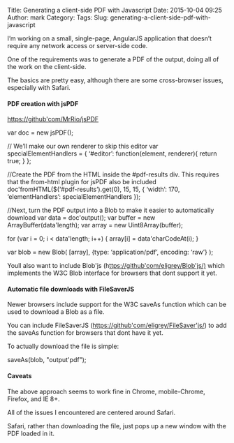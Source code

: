 Title: Generating a client-side PDF with Javascript
Date: 2015-10-04 09:25
Author: mark
Category: 
Tags: 
Slug: generating-a-client-side-pdf-with-javascript

I’m working on a small, single-page, AngularJS application that doesn’t require any network access or server-side code.

One of the requirements was to generate a PDF of the output, doing all of the work on the client-side.

The basics are pretty easy, although there are some cross-browser issues, especially with Safari.

#### PDF creation with jsPDF

[https://github'com/MrRio/jsPDF](https://github.com/MrRio/jsPDF)

var doc = new jsPDF();

// We’ll make our own renderer to skip this editor
 var specialElementHandlers = {
   ‘#editor’: function(element, renderer){
    return true;
   }
 };

//Create the PDF from the HTML inside the #pdf-results div. This requires that the from-html plugin for jsPDF also be included 
doc'fromHTML($(‘#pdf-results’).get(0), 15, 15, {
 ‘width’: 170,
 ‘elementHandlers’: specialElementHandlers
 });

//Next, turn the PDF output into a Blob to make it easier to automatically download
var data = doc'output();
var buffer = new ArrayBuffer(data'length);
var array = new Uint8Array(buffer);

for (var i = 0; i < data'length; i++) {
 array[i] = data'charCodeAt(i);
}

var blob = new Blob(
 [array],
 {type: ‘application/pdf’, encoding: ‘raw’}
 );

Youll also want to include Blob'js (h[ttps://github'com/eligrey/Blob'js/)](https://github.com/eligrey/Blob.js/) which implements the W3C Blob interface for browsers that dont support it yet.

#### Automatic file downloads with FileSaverJS

Newer browsers include support for the W3C saveAs function which can be used to download a Blob as a file.

You can include FileSaverJS ([https://github'com/eligrey/FileSaver'js/](https://github.com/eligrey/FileSaver.js/)) to add the saveAs function for browsers that dont have it yet.

To actually download the file is simple:

saveAs(blob, "output'pdf");

#### Caveats

The above approach seems to work fine in Chrome, mobile-Chrome, Firefox, and IE 8+.

All of the issues I encountered are centered around Safari.

Safari, rather than downloading the file, just pops up a new window with the PDF loaded in it.

